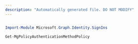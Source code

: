 ```yaml
---
description: "Automatically generated file. DO NOT MODIFY"
---
```


```powershell

Import-Module Microsoft.Graph.Identity.SignIns

Get-MgPolicyAuthenticationMethodPolicy

```
